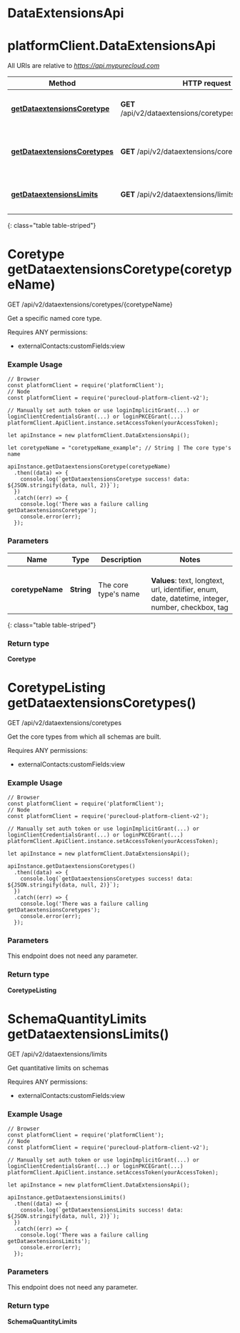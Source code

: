 # DataExtensionsApi

# platformClient.DataExtensionsApi

All URIs are relative to *https://api.mypurecloud.com*

| Method | HTTP request | Description |
| ------------- | ------------- | ------------- |
[**getDataextensionsCoretype**](DataExtensionsApi.html#getDataextensionsCoretype) | **GET** /api/v2/dataextensions/coretypes/{coretypeName} | Get a specific named core type.
[**getDataextensionsCoretypes**](DataExtensionsApi.html#getDataextensionsCoretypes) | **GET** /api/v2/dataextensions/coretypes | Get the core types from which all schemas are built.
[**getDataextensionsLimits**](DataExtensionsApi.html#getDataextensionsLimits) | **GET** /api/v2/dataextensions/limits | Get quantitative limits on schemas
{: class="table table-striped"}

<a name="getDataextensionsCoretype"></a>

# Coretype getDataextensionsCoretype(coretypeName)


GET /api/v2/dataextensions/coretypes/{coretypeName}

Get a specific named core type.

Requires ANY permissions:

* externalContacts:customFields:view

### Example Usage

```{"language":"javascript"}
// Browser
const platformClient = require('platformClient');
// Node
const platformClient = require('purecloud-platform-client-v2');

// Manually set auth token or use loginImplicitGrant(...) or loginClientCredentialsGrant(...) or loginPKCEGrant(...)
platformClient.ApiClient.instance.setAccessToken(yourAccessToken);

let apiInstance = new platformClient.DataExtensionsApi();

let coretypeName = "coretypeName_example"; // String | The core type's name

apiInstance.getDataextensionsCoretype(coretypeName)
  .then((data) => {
    console.log(`getDataextensionsCoretype success! data: ${JSON.stringify(data, null, 2)}`);
  })
  .catch((err) => {
    console.log('There was a failure calling getDataextensionsCoretype');
    console.error(err);
  });
```

### Parameters


| Name | Type | Description  | Notes |
| ------------- | ------------- | ------------- | ------------- |
 **coretypeName** | **String** | The core type's name | <br />**Values**: text, longtext, url, identifier, enum, date, datetime, integer, number, checkbox, tag |
{: class="table table-striped"}

### Return type

**Coretype**

<a name="getDataextensionsCoretypes"></a>

# CoretypeListing getDataextensionsCoretypes()


GET /api/v2/dataextensions/coretypes

Get the core types from which all schemas are built.

Requires ANY permissions:

* externalContacts:customFields:view

### Example Usage

```{"language":"javascript"}
// Browser
const platformClient = require('platformClient');
// Node
const platformClient = require('purecloud-platform-client-v2');

// Manually set auth token or use loginImplicitGrant(...) or loginClientCredentialsGrant(...) or loginPKCEGrant(...)
platformClient.ApiClient.instance.setAccessToken(yourAccessToken);

let apiInstance = new platformClient.DataExtensionsApi();

apiInstance.getDataextensionsCoretypes()
  .then((data) => {
    console.log(`getDataextensionsCoretypes success! data: ${JSON.stringify(data, null, 2)}`);
  })
  .catch((err) => {
    console.log('There was a failure calling getDataextensionsCoretypes');
    console.error(err);
  });
```

### Parameters

This endpoint does not need any parameter.


### Return type

**CoretypeListing**

<a name="getDataextensionsLimits"></a>

# SchemaQuantityLimits getDataextensionsLimits()


GET /api/v2/dataextensions/limits

Get quantitative limits on schemas

Requires ANY permissions:

* externalContacts:customFields:view

### Example Usage

```{"language":"javascript"}
// Browser
const platformClient = require('platformClient');
// Node
const platformClient = require('purecloud-platform-client-v2');

// Manually set auth token or use loginImplicitGrant(...) or loginClientCredentialsGrant(...) or loginPKCEGrant(...)
platformClient.ApiClient.instance.setAccessToken(yourAccessToken);

let apiInstance = new platformClient.DataExtensionsApi();

apiInstance.getDataextensionsLimits()
  .then((data) => {
    console.log(`getDataextensionsLimits success! data: ${JSON.stringify(data, null, 2)}`);
  })
  .catch((err) => {
    console.log('There was a failure calling getDataextensionsLimits');
    console.error(err);
  });
```

### Parameters

This endpoint does not need any parameter.


### Return type

**SchemaQuantityLimits**

